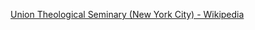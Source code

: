 ﻿[Union Theological Seminary (New York City) - Wikipedia](https://en.wikipedia.org/wiki/Union_Theological_Seminary_(New_York_City))